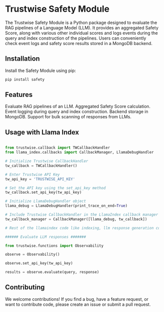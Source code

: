 # Trustwise Safety Module

The Trustwise Safety Module is a Python package designed to evaluate the RAG pipelines of a Language Model (LLM). It provides an aggregated Safety Score, along with various other individual scores and logs events during the query and index construction of the pipelines. Users can conveniently check event logs and safety score results stored in a MongoDB backend.

## Installation

Install the Safety Module using pip:

```python
pip install safety
```

## Features

Evaluate RAG pipelines of an LLM.
Aggregated Safety Score calculation.
Event logging during query and index construction.
Backend storage in MongoDB.
Support for bulk scanning of responses from LLMs.

## Usage with Llama Index

```python

from trustwise.callback import TWCallbackHandler
from llama_index.callbacks import CallbackManager, LlamaDebugHandler

# Initialize Trustwise CallbackHandler
tw_callback = TWCallbackHandler()

# Enter Trustwise API Key
tw_api_key = 'TRUSTWISE_API_KEY'

# Set the API key using the set_api_key method
tw_callback.set_api_key(tw_api_key)

# Initialize LlamaDebugHandler object
llama_debug = LlamaDebugHandler(print_trace_on_end=True)

# Include Trustwise CallbackHandler in the LlamaIndex callback manager
tw_callback_manager = CallbackManager([llama_debug, tw_callback])

# Rest of the llamaindex code like indexing, llm response generation comes here

###### Evaluate LLM responses #######

from trustwise.functions import Observability

observe = Observability()

observe.set_api_key(tw_api_key)

results = observe.evaluate(query, response)
```

## Contributing
We welcome contributions! If you find a bug, have a feature request, or want to contribute code, please create an issue or submit a pull request.


